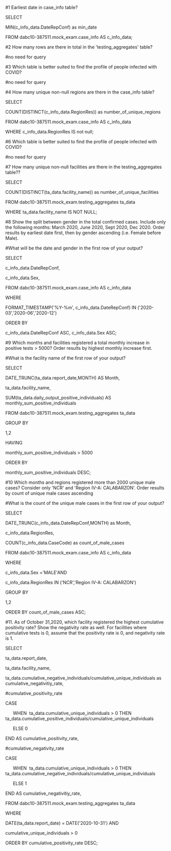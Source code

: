#1 Earliest date in case_info table?

SELECT

MIN(c_info_data.DateRepConf) as min_date

  

FROM dabc10-387511.mock_exam.case_info AS c_info_data;

  

#2 How many rows are there in total in the 'testing_aggregates' table?

#no need for query

  

#3 Which table is better suited to find the profile of people infected with COVID?

#no need for query

  

#4 How many unique non-null regions are there in the case_info table?

SELECT

COUNT(DISTINCT(c_info_data.RegionRes)) as number_of_unique_regions

  

FROM dabc10-387511.mock_exam.case_info AS c_info_data

  

WHERE c_info_data.RegionRes IS not null;

#6 Which table is better suited to find the profile of people infected with COVID?

#no need for query

  

#7 How many unique non-null facilities are there in the testing_aggregates table??

SELECT

COUNT(DISTINCT(ta_data.facility_name)) as number_of_unique_facilities

  

FROM dabc10-387511.mock_exam.testing_aggregates ta_data

  

WHERE ta_data.facility_name IS NOT NULL;

  

#8 Show the split between gender in the total confirmed cases. Include only the following months: March 2020, June 2020, Sept 2020, Dec 2020. Order results by earliest date first, then by gender ascending (i.e. Female before Male).

#What will be the date and gender in the first row of your output?

SELECT

c_info_data.DateRepConf,

c_info_data.Sex,

  

FROM dabc10-387511.mock_exam.case_info AS c_info_data

  

WHERE

FORMAT_TIMESTAMP('%Y-%m', c_info_data.DateRepConf) IN ('2020-03','2020-06','2020-12')

  

ORDER BY

c_info_data.DateRepConf ASC, c_info_data.Sex ASC;

  

#9 Which months and facilities registered a total monthly increase in positive tests > 5000? Order results by highest monthly increase first.

#What is the facility name of the first row of your output?

SELECT

DATE_TRUNC(ta_data.report_date,MONTH) AS Month,

ta_data.facility_name,

SUM(ta_data.daily_output_positive_individuals) AS monthly_sum_positive_individuals

FROM dabc10-387511.mock_exam.testing_aggregates ta_data

GROUP BY

1,2

HAVING

monthly_sum_positive_individuals > 5000

ORDER BY

monthly_sum_positive_individuals DESC;

  

#10 Which months and regions registered more than 2000 unique male cases? Consider only 'NCR' and 'Region IV-A: CALABARZON'. Order results by count of unique male cases ascending

#What is the count of the unique male cases in the first row of your output?

SELECT

DATE_TRUNC(c_info_data.DateRepConf,MONTH) as Month,

c_info_data.RegionRes,

COUNT(c_info_data.CaseCode) as count_of_male_cases

  

FROM dabc10-387511.mock_exam.case_info AS c_info_data

  

WHERE

c_info_data.Sex ='MALE'AND

c_info_data.RegionRes IN ('NCR','Region IV-A: CALABARZON')

  

GROUP BY

1,2

  

ORDER BY count_of_male_cases ASC;

  

#11. As of October 31,2020, which facility registered the highest cumulative positivity rate? Show the negativity rate as well. For facilities where cumulative tests is 0, assume that the positivity rate is 0, and negativity rate is 1.

SELECT

ta_data.report_date,

ta_data.facility_name,

  

ta_data.cumulative_negative_individuals/cumulative_unique_individuals as cumulative_negativitiy_rate,

#cumulative_positivity_rate

CASE

      WHEN  ta_data.cumulative_unique_individuals > 0 THEN ta_data.cumulative_positive_individuals/cumulative_unique_individuals

      ELSE 0

END AS cumulative_positivity_rate,

#cumulative_negativity_rate

CASE

      WHEN  ta_data.cumulative_unique_individuals > 0 THEN ta_data.cumulative_negative_individuals/cumulative_unique_individuals

      ELSE 1

END AS cumulative_negativitiy_rate,

  

FROM dabc10-387511.mock_exam.testing_aggregates ta_data

  

WHERE

DATE(ta_data.report_date) = DATE('2020-10-31') AND

cumulative_unique_individuals > 0

  

ORDER BY cumulative_positivity_rate DESC;